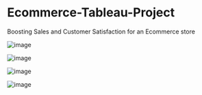 # Ecommerce-Tableau-Project
Boosting Sales and Customer Satisfaction for an Ecommerce store


![image](https://github.com/user-attachments/assets/77f45b25-f8e0-4100-a0d4-5ddde964c149)


![image](https://github.com/user-attachments/assets/5719c203-3232-4652-801b-269bb5a153b7)


![image](https://github.com/user-attachments/assets/c5d94f61-14f0-4195-a383-c909678fe12f)


![image](https://github.com/user-attachments/assets/8209eacd-c3e4-47fa-ac5f-bfcca29d1e94)

